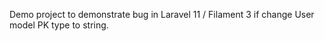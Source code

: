 Demo project to demonstrate bug in Laravel 11 / Filament 3 if change User model PK type to string. 
